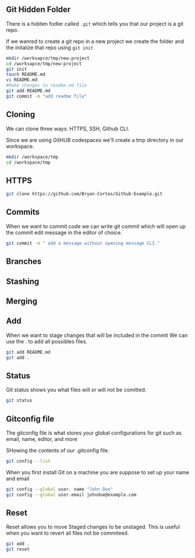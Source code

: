## Git Hidden Folder

There is a hidden fodler called `.git` which tells you that our project is a git repo.

If we wanred to create a git repo in a new project we create the folder and the initalize that repo  using `git init`



```sh
mkdir /worksapce/tmp/new-project
cd /worksapce/tmp/new-project
git init
touch README.md
vi README.md
#Make changes to readme.md file
git add README.md
git commit -m "add readme file"
```


## Cloning 

We can clone three ways: HTTPS, SSH, Github CLI.

Since we are using GitHUB codespaces we'll create a tmp directory in our workspace.

```sh
mkdir /workspace/tmp
cd /workspace/tmp
```


## HTTPS 

```sh
git clone https://github.com/Bryan-Cortes/Github-Example.git
```



## Commits

When we want to commit code we can write git commit which will open up the commit edit message in the editor of choice. 

```sh
git commit -m " add a message without opening message CLI."
```

## Branches

## Stashing

## Merging

## Add

When we want to stage changes that will be included in the commit
We can use the . to add all possibles files. 

```sh
git add README.md
git add .
```
## Status

Git status shows you what files will or will not be comitted.

```sh
git status
```

## Gitconfig file 

The gitconfig file is what stores your global configurations for git such as email, name, editor, and more

SHowing the contents of our .gitconfig file.


```sh
git config --list
```

When you first install Git on a machine you are suppose to set up your name and email

``` sh
git config --global user. name "John Doe"
git config --global user.email johndoe@example.com
```
## Reset 

Reset allows you to move Staged changes to be unstaged.
This is useful when you want to revert all files not be commiteed.

```sh
git add .
git reset
```

